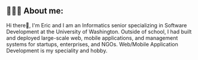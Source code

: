 <!--
**HaoyangChen/HaoyangChen** is a ✨ _special_ ✨ repository because its `README.md` (this file) appears on your GitHub profile.

Here are some ideas to get you started:

- 🔭 I’m currently working on ...
- 🌱 I’m currently learning ...
- 👯 I’m looking to collaborate on ...
- 🤔 I’m looking for help with ...
- 💬 Ask me about ...
- 📫 How to reach me: ...
- 😄 Pronouns: ...
- ⚡ Fun fact: ...
-->

## 👨🏻‍💻 About me:
Hi there👋, I'm Eric and I am an Informatics senior specializing in Software Development at the University of Washington. Outside of school, I had built and deployed large-scale web, mobile applications, and management systems for startups, enterprises, and NGOs. Web/Mobile Application Development is my speciality and hobby.
